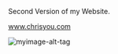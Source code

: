 Second Version of my Website.  

www.chrisyou.com

![myimage-alt-tag](https://s3.amazonaws.com/chrisyou.com/assets/CyouWebsite.png)
